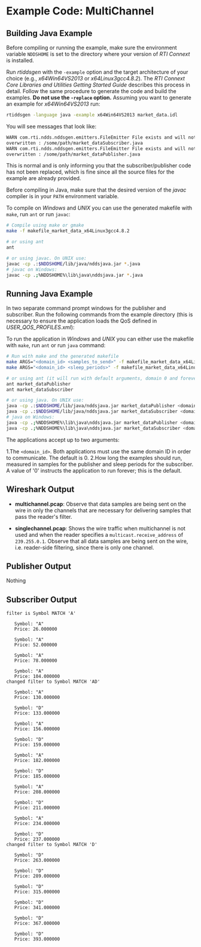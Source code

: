 # Example Code: MultiChannel

## Building Java Example

Before compiling or running the example, make sure the environment variable
`NDDSHOME` is set to the directory where your version of *RTI Connext* is
installed.

Run *rtiddsgen* with the `-example` option and the target architecture of your
choice (e.g., *x64Win64VS2013* or *x64Linux3gcc4.8.2*). The *RTI Connext Core
Libraries and Utilities Getting Started Guide* describes this process in detail.
Follow the same procedure to generate the code and build the examples. **Do not
use the `-replace` option.** Assuming you want to generate an example for
*x64Win64VS2013* run:

```sh
rtiddsgen -language java -example x64Win64VS2013 market_data.idl
```

You will see messages that look like:

```sh
WARN com.rti.ndds.nddsgen.emitters.FileEmitter File exists and will not be
overwritten : /some/path/market_dataSubscriber.java
WARN com.rti.ndds.nddsgen.emitters.FileEmitter File exists and will not be
overwritten : /some/path/market_dataPublisher.java
```

This is normal and is only informing you that the subscriber/publisher code has
not been replaced, which is fine since all the source files for the example are
already provided.

Before compiling in Java, make sure that the desired version of the *javac*
compiler is in your `PATH` environment variable.

To compile on *Windows* and *UNIX* you can use the generated makefile with
`make`, run `ant` or run `javac`:

``` sh
# Compile using make or gmake
make -f makefile_market_data_x64Linux3gcc4.8.2

# or using ant
ant

# or using javac. On UNIX use:
javac -cp .:$NDDSHOME/lib/java/nddsjava.jar *.java
# javac on Windows:
javac -cp .;%NDDSHOME%\lib\java\nddsjava.jar *.java
```

## Running Java Example

In two separate command prompt windows for the publisher and subscriber.
Run the following commands from the example directory (this is necessary to
ensure the application loads the QoS defined in *USER_QOS_PROFILES.xml*):

To run the application in *Windows* and *UNIX* you can either use the makefile
with `make`, run `ant` or run `java` command:

``` sh
# Run with make and the generated makefile
make ARGS="<domain_id> <samples_to_send>" -f makefile_market_data_x64Linux3gcc4.8.2 market_dataPublisher
make ARGS="<domain_id> <sleep_periods>" -f makefile_market_data_x64Linux3gcc4.8.2 market_dataSubscriber

# or using ant (it will run with default arguments, domain 0 and forever)
ant market_dataPublisher
ant market_dataSubscriber

# or using java. On UNIX use:
java -cp .:$NDDSHOME/lib/java/nddsjava.jar market_dataPublisher <domain_id> <samples_to_send>
java -cp .:$NDDSHOME/lib/java/nddsjava.jar market_dataSubscriber <domain_id> <sleep_periods>
# java on Windows:
java -cp .;%NDDSHOME%\lib\java\nddsjava.jar market_dataPublisher <domain_id> <samples_to_send>
java -cp .;%NDDSHOME%\lib\java\nddsjava.jar market_dataSubscriber <domain_id> <sleep_periods>
```

The applications accept up to two arguments:

1.The `<domain_id>`. Both applications must use the same domain ID in order to
communicate. The default is 0.
2.How long the examples should run, measured in samples for the publisher
and sleep periods for the subscriber. A value of '0' instructs the
application to run forever; this is the default.

## Wireshark Output

-   **multichannel.pcap**: Observe that data samples are being sent on the wire in
    only the channels that are necessary for delivering samples that pass the
    reader's filter.

-   **singlechannel.pcap**: Shows the wire traffic when multichannel is not
    used and when the reader specifies a `multicast.receive_address` of
    `239.255.0.1`. Observe that all data samples are being sent on the wire,
    i.e. reader-side filtering, since there is only one channel.

## Publisher Output

Nothing

## Subscriber Output

```
filter is Symbol MATCH 'A'

   Symbol: "A"
   Price: 26.000000

   Symbol: "A"
   Price: 52.000000

   Symbol: "A"
   Price: 78.000000

   Symbol: "A"
   Price: 104.000000
changed filter to Symbol MATCH 'AD'

   Symbol: "A"
   Price: 130.000000

   Symbol: "D"
   Price: 133.000000

   Symbol: "A"
   Price: 156.000000

   Symbol: "D"
   Price: 159.000000

   Symbol: "A"
   Price: 182.000000

   Symbol: "D"
   Price: 185.000000

   Symbol: "A"
   Price: 208.000000

   Symbol: "D"
   Price: 211.000000

   Symbol: "A"
   Price: 234.000000

   Symbol: "D"
   Price: 237.000000
changed filter to Symbol MATCH 'D'

   Symbol: "D"
   Price: 263.000000

   Symbol: "D"
   Price: 289.000000

   Symbol: "D"
   Price: 315.000000

   Symbol: "D"
   Price: 341.000000

   Symbol: "D"
   Price: 367.000000

   Symbol: "D"
   Price: 393.000000
```
